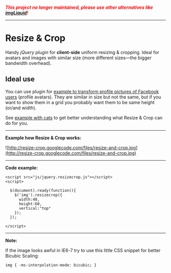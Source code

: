 <font color='red'><strong><em>This project no longer maintained, please use other alternatives like <a href='https://github.com/karacas/imgLiquid'>imgLiquid</a>!</em></strong></font>

---

# Resize & Crop #
Handy _jQuery plugin_ for **client-side** uniform resizing & cropping. Ideal for avatars and images with similar size (more different sizes—the bigger bandwidth overhead).

## Ideal use ##
You can use plugin for [example to transform profile pictures of Facebook users](http://resize-crop.galik.it/avatars.php) (profile avatars). They are similar in size but not the same, but if you want to show them in a grid you probably want them to be same height (or/and width).

See [example with cats](http://resize-crop.galik.it) to get better understanding what Resize & Crop can do for you.

---

**Example how Resize & Crop works:**

![http://resize-crop.googlecode.com/files/resize-and-crop.jpg](http://resize-crop.googlecode.com/files/resize-and-crop.jpg)

---

**Code example:**
```
<script src="js/jquery.resizecrop.js"></script>
<script>
  
  $(document).ready(function(){
    $('img').resizecrop({
      width:40,
      height:60,
      vertical:"top"
    });  
  });  

</script>
```

---

**Note:**

If the image looks awful in IE6-7 try to use this little CSS snippet for better Bicubic Scaling:
```
img { -ms-interpolation-mode: bicubic; }
```